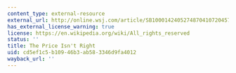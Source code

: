 ```yaml
---
content_type: external-resource
external_url: http://online.wsj.com/article/SB10001424052748704107204574469331141323104.html
has_external_license_warning: true
license: https://en.wikipedia.org/wiki/All_rights_reserved
status: ''
title: The Price Isn't Right
uid: cd5ef1c5-b109-46b3-ab58-3346d9fa4012
wayback_url: ''
---
```

